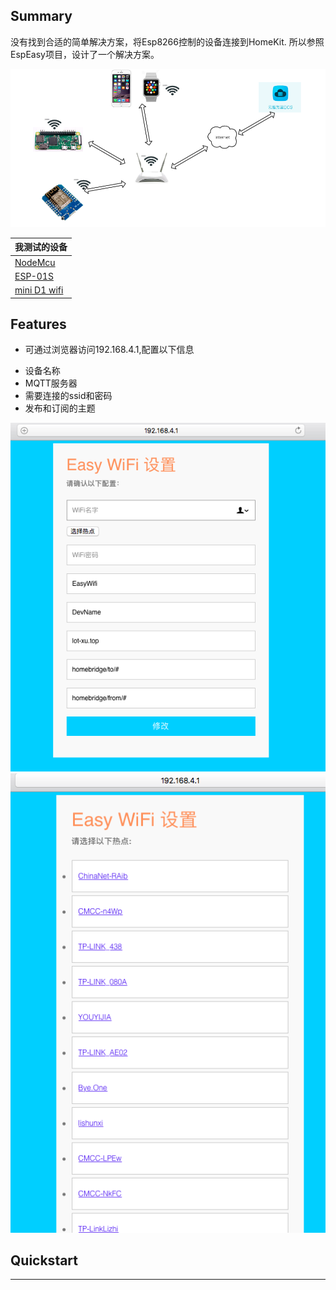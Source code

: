 ## Summary

没有找到合适的简单解决方案，将Esp8266控制的设备连接到HomeKit.
所以参照EspEasy项目，设计了一个解决方案。

![](./img/4.png)


我测试的设备  | 
------------- | 
[NodeMcu](https://item.taobao.com/item.htm?spm=a1z09.2.0.0.70762e8dRulKV9&id=533795236140&_u=911aik5dcf48) | 
[ESP-01S](https://item.taobao.com/item.htm?spm=a1z09.2.0.0.70762e8dRulKV9&id=560359232453&_u=911aik5d6366) | 
[mini D1 wifi](https://item.taobao.com/item.htm?spm=a1z10.3-c-s.w4002-14787471870.9.6cd06865Y9ewEe&id=533672579285) |


## Features

* 可通过浏览器访问192.168.4.1,配置以下信息
 + 设备名称
 + MQTT服务器
 + 需要连接的ssid和密码
 + 发布和订阅的主题

![](./img/2.png)
![](./img/3.png)

## Quickstart


***

